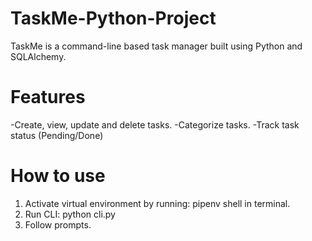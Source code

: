 # TaskMe-Python-Project
TaskMe is a command-line based task manager built using Python and SQLAlchemy.

# Features
-Create, view, update and delete tasks.
-Categorize tasks.
-Track task status (Pending/Done)

# How to use
1. Activate virtual environment by running: pipenv shell in terminal.
2. Run CLI: python cli.py 
3. Follow prompts.


